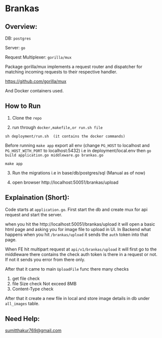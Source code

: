 # Brankas

## Overview:

DB: `postgres`

Server: `go`

Request Multiplexer: `gorilla/mux`

Package gorilla/mux implements a request router and dispatcher for matching incoming requests to their respective handler.

https://github.com/gorilla/mux

And Docker containers used.


## How to Run

1. Clone the `repo`

2. run through `docker,makefile,or run.sh file`

```
sh deployment/run.sh  (it contains the docker commands)
```

Before running `make app` export all env (change `PG_HOST` to localhost and `PG_HOST_WITH_PORT` to localhost:5432) i.e in deployment/local.env then `go build application.go middleware.go brankas.go`

```
make app 
```

3. Run the migrations i.e in base/db/postgres/sql (Manual as of now)

4. open browser http://localhost:50051/brankas/upload 



## Explaination (Short):
Code starts at `application.go`. First start the db and create mux for api request and start the server.

when you hit the http://localhost:50051/brankas/upload it will open a basic html page and asking you for image file to upload in UI.
In Backend what happens when you hit `/brankas/upload` it sends the `auth` token into that page.

When FE hit multipart request at `api/v1/brankas/upload` it will first go to the middleware there contains the check auth token is there in a request or not. If not it sends you error from there only.

After that it came to main `UploadFile` func 
there many checks 

1. get file check
2. file Size check Not exceed 8MB
3. Content-Type check

After that it create a new file in local and store image details in db under `all_images` table.


## Need Help:
sumitthakur769@gmail.com





